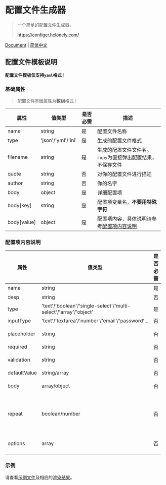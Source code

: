 # 配置文件生成器

> 一个简单的配置文件生成器。
>
> <https://configer.hclonely.com/>

[Document](/README.md) | [简体中文](/README_CN.md)

## 配置文件模板说明

**配置文件模板仅支持`yaml`格式！**

### 基础属性

> 配置文件基础属性为**数组**格式！

| 属性 | 值类型 | 是否必需 | 描述 |
| --- | --- | --- | --- |
| name | string | 是 | 配置文件名称 |
| type | 'json'/'yml'/'ini' | 是 | 生成的配置文件格式 |
| filename | string | 是 | 生成的配置文件文件名。`copy`为直接弹出配置结果，不保存文件 |
| quote | string | 否 | 对你的配置文件进行描述 |
| author | string | 否 | 你的名字 |
| body | object | 是 | 详细配置项 |
| body[key] | string | 是 | 配置项变量名，**不要用特殊字符** |
| body[value] | object | 是 | 配置项内容，具体说明请参考[配置项内容说明](#配置项内容说明) |

### 配置项内容说明

| 属性 | 值类型 | 是否必需 | 描述 |
| --- | --- | --- | --- |
| name | string | 是 | 显示名称 |
| desp | string | 否 | 对此选项的描述 |
| type | 'text'/'boolean'/'single-select'/'multi-select'/'array'/'object' | 是 | 配置项类型 |
| inputType | 'text'/'textarea'/'number'/'email'/'password'... | 否 | 输入内容格式，默认为`'text'` |
| placeholder | string | 否 | 输入框背景文字，`type='text'`时生效 |
| required | string | 否 | 是否必须，`type='text'`时生效 |
| validation | string | 否 | 检测用户输入内容是否匹配正则表达式，`type='text'`时生效 |
| defaultValue | string/array | 否 | 默认值 |
| body | array/object | 否 | `type='array'`/`type='object'`时必需，格式同基础属性的`body` |
| repeat | boolean/number | 否 | 此配置的上一级`type='array'`时生效，`repeat=true`：允许用户自行添加此选项，`repeat={number}`：重复生成此选项`number`次 |
| options | array | 否 | `type='single-select'`/`type='multi-select'`时必需，选项内容 |

### 示例

请查看[示例文件](/template.yaml.js)及相应的[渲染结果](https://configer.hclonely.com/?fileLink=https%3A%2F%2Fraw.githubusercontent.com%2FHCLonely%2Fconfig-generator%2Fmain%2Ftemplate.yaml.js)。

